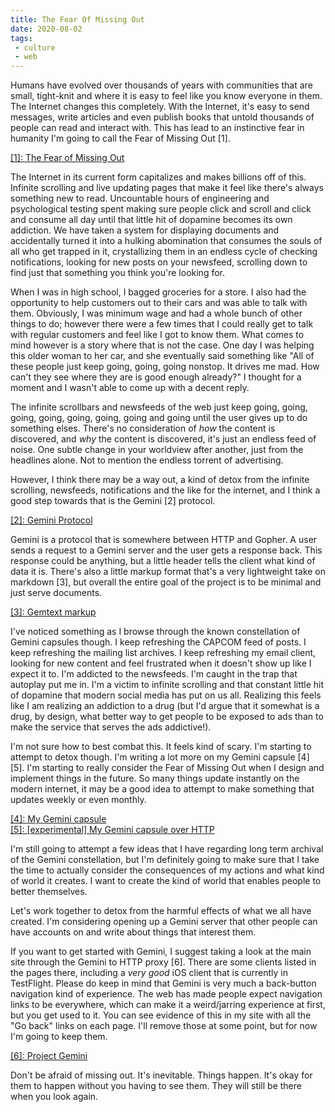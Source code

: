 ```yaml
---
title: The Fear Of Missing Out
date: 2020-08-02
tags:
 - culture
 - web
---
```


Humans have evolved over thousands of years with communities that are small,
tight-knit and where it is easy to feel like you know everyone in them. The
Internet changes this completely. With the Internet, it's easy to send messages,
write articles and even publish books that untold thousands of people can read
and interact with. This has lead to an instinctive fear in humanity I'm going to
call the Fear of Missing Out [1]. 

[[1]: The Fear of Missing Out](https://en.wikipedia.org/wiki/Fear_of_missing_out)

The Internet in its current form capitalizes and makes billions off of this.
Infinite scrolling and live updating pages that make it feel like there's always
something new to read. Uncountable hours of engineering and psychological
testing spent making sure people click and scroll and click and consume all day
until that little hit of dopamine becomes its own addiction. We have taken a
system for displaying documents and accidentally turned it into a hulking
abomination that consumes the souls of all who get trapped in it, crystallizing
them in an endless cycle of checking notifications, looking for new posts on
your newsfeed, scrolling down to find just that something you think you're
looking for.

When I was in high school, I bagged groceries for a store. I also had the
opportunity to help customers out to their cars and was able to talk with them.
Obviously, I was minimum wage and had a whole bunch of other things to do;
however there were a few times that I could really get to talk with regular
customers and feel like I got to know them. What comes to mind however is a
story where that is not the case. One day I was helping this older woman to her
car, and she eventually said something like "All of these people just keep
going, going, going nonstop. It drives me mad. How can't they see where they are
is good enough already?" I thought for a moment and I wasn't able to come up
with a decent reply.

The infinite scrollbars and newsfeeds of the web just keep going, going, going,
going, going, going, going and going until the user gives up to do something
elses. There's no consideration of _how_ the content is discovered, and _why_
the content is discovered, it's just an endless feed of noise. One subtle change
in your worldview after another, just from the headlines alone. Not to mention
the endless torrent of advertising.

However, I think there may be a way out, a kind of detox from the infinite
scrolling, newsfeeds, notifications and the like for the internet, and I think a
good step towards that is the Gemini [2] protocol.

[[2]: Gemini Protocol](https://gemini.circumlunar.space/)

Gemini is a protocol that is somewhere between HTTP and Gopher. A user sends a
request to a Gemini server and the user gets a response back. This response
could be anything, but a little header tells the client what kind of data it is.
There's also a little markup format that's a very lightweight take on
markdown [3], but overall the entire goal of the project is to be minimal and
just serve documents.

[[3]: Gemtext markup](https://portal.mozz.us/gemini/gemini.circumlunar.space/docs/gemtext.gmi)

I've noticed something as I browse through the known constellation of Gemini
capsules though. I keep refreshing the CAPCOM feed of posts. I keep refreshing
the mailing list archives. I keep refreshing my email client, looking for new
content and feel frustrated when it doesn't show up like I expect it to. I'm
addicted to the newsfeeds. I'm caught in the trap that autoplay put me in. I'm a
victim to infinite scrolling and that constant little hit of dopamine that
modern social media has put on us all. Realizing this feels like I am realizing
an addiction to a drug (but I'd argue that it somewhat is a drug, by design,
what better way to get people to be exposed to ads than to make the service that
serves the ads addictive!).

I'm not sure how to best combat this. It feels kind of scary. I'm starting to
attempt to detox though. I'm writing a lot more on my Gemini capsule [4] [5]. I'm
starting to really consider the Fear of Missing Out when I design and implement
things in the future. So many things update instantly on the modern internet, it
may be a good idea to attempt to make something that updates weekly or even
monthly.

[[4]: My Gemini capsule](gemini://cetacean.club)  
[[5]: [experimental] My Gemini capsule over HTTP](http://cetacean.club)

I'm still going to attempt a few ideas that I have regarding long term archival
of the Gemini constellation, but I'm definitely going to make sure that I take
the time to actually consider the consequences of my actions and what kind of
world it creates. I want to create the kind of world that enables people to
better themselves. 

Let's work together to detox from the harmful effects of what we all have
created. I'm considering opening up a Gemini server that other people can have
accounts on and write about things that interest them.

If you want to get started with Gemini, I suggest taking a look at the main site
through the Gemini to HTTP proxy [6]. There are some clients listed in the pages
there, including a _very good_ iOS client that is currently in TestFlight. 
Please do keep in mind that Gemini is very much a back-button navigation kind of
experience. The web has made people expect navigation links to be everywhere,
which can make it a weird/jarring experience at first, but you get used to it.
You can see evidence of this in my site with all the "Go back" links on each
page. I'll remove those at some point, but for now I'm going to keep them.

[[6]: Project Gemini](https://portal.mozz.us/gemini/gemini.circumlunar.space/)

Don't be afraid of missing out. It's inevitable. Things happen. It's okay for
them to happen without you having to see them. They will still be there when you
look again.
